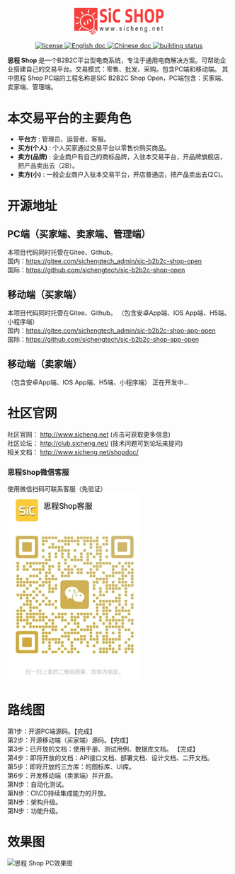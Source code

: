 <p align="center">
    <a href="https://www.sicheng.net">
        <img alt="SiC B2B2c Shop Logo" src="./docs/images/logo-400x120@x2.png" width="40%" />
    </a>
</p>
<p align="center">
    <a href="https://gitee.com/sichengtech_admin/sic-b2b2c-shop-open/blob/main/LICENSE">
        <img alt="license" src="https://img.shields.io/badge/license-MulanPubL--2.0-blue" />
    </a>
    <a href="http://www.sicheng.net/shopdoc/">
        <img alt="English doc" src="https://img.shields.io/badge/docs-English-blue" />
    </a>
    <a href="http://www.sicheng.net/shopdoc/">
        <img alt="Chinese doc" src="https://img.shields.io/badge/文档-简体中文-blue" />
    </a>
    <a href="#">
        <img alt="building status" src="https://img.shields.io/badge/build-成功-blue" />
    </a>
</p>

**思程 Shop** 是一个B2B2C平台型电商系统，专注于通用电商解决方案。可帮助企业搭建自己的交易平台。交易模式：零售、批发、采购。包含PC端和移动端。
其中思程 Shop PC端的工程名称是SIC B2B2C Shop Open，PC端包含：买家端、卖家端、管理端。   
# 本交易平台的主要角色
* **平台方** : 管理员、运营者、客服。
* **买方(个人)** : 个人买家通过交易平台以零售价购买商品。
* **卖方(品牌)** : 企业商户有自己的商标品牌，入驻本交易平台，开品牌旗舰店，把产品卖出去（2B）。
* **卖方(小)** : 一般企业商户入驻本交易平台，开店普通店，把产品卖出去(2C)。

# 开源地址
## PC端（买家端、卖家端、管理端）
本项目代码同时托管在Gitee、Github。  
国内：https://gitee.com/sichengtech_admin/sic-b2b2c-shop-open       
国际：https://github.com/sichengtech/sic-b2b2c-shop-open  

## 移动端（买家端）
本项目代码同时托管在Gitee、Github。   （包含安卓App端、IOS App端、H5端、小程序端）      
国内：https://gitee.com/sichengtech_admin/sic-b2b2c-shop-app-open      
国际：https://github.com/sichengtech/sic-b2b2c-shop-app-open

## 移动端（卖家端）
（包含安卓App端、IOS App端、H5端、小程序端）
正在开发中...    

# 社区官网
社区官网： http://www.sicheng.net   (点击可获取更多信息)    
社区论坛： http://club.sicheng.net/   (技术问题可到论坛来提问)     
相关文档： http://www.sicheng.net/shopdoc/    
### 思程Shop微信客服
使用微信扫码可联系客服（免验证）  
![思程Shop微信客服](./docs/images/sic微信客服.jpg "思程Shop微信客服")

# 路线图
第1步：开源PC端源码。【完成】    
第2步：开源移动端（买家端）源码。【完成】  
第3步：已开放的文档：使用手册、测试用例、数据库文档。 【完成】     
第4步：即将开放的文档：API接口文档、部署文档、设计文档、二开文档。  
第5步：即将开放的三方库：的图标库、UI库。   
第6步：开发移动端（卖家端）并开源。  
第N步：自动化测试。  
第N步：CI\CD持续集成能力的开放。  
第N步：架构升级。  
第N步：功能升级。  

# 效果图
![思程 Shop PC效果图](./docs/images/pc.png "思程 Shop PC效果图")  
